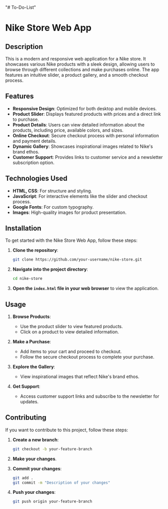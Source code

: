 "# To-Do-List" 
# Nike Store Web App

## Description

This is a modern and responsive web application for a Nike store. It showcases various Nike products with a sleek design, allowing users to browse through different collections and make purchases online. The app features an intuitive slider, a product gallery, and a smooth checkout process.

## Features

- **Responsive Design**: Optimized for both desktop and mobile devices.
- **Product Slider**: Displays featured products with prices and a direct link to purchase.
- **Product Details**: Users can view detailed information about the products, including price, available colors, and sizes.
- **Online Checkout**: Secure checkout process with personal information and payment details.
- **Dynamic Gallery**: Showcases inspirational images related to Nike's brand ethos.
- **Customer Support**: Provides links to customer service and a newsletter subscription option.

## Technologies Used

- **HTML, CSS**: For structure and styling.
- **JavaScript**: For interactive elements like the slider and checkout process.
- **Google Fonts**: For custom typography.
- **Images**: High-quality images for product presentation.

## Installation

To get started with the Nike Store Web App, follow these steps:

1. **Clone the repository**:
    ```bash
    git clone https://github.com/your-username/nike-store.git
    ```

2. **Navigate into the project directory**:
    ```bash
    cd nike-store
    ```

3. **Open the `index.html` file in your web browser** to view the application.

## Usage

1. **Browse Products**:
    - Use the product slider to view featured products.
    - Click on a product to view detailed information.

2. **Make a Purchase**:
    - Add items to your cart and proceed to checkout.
    - Follow the secure checkout process to complete your purchase.

3. **Explore the Gallery**:
    - View inspirational images that reflect Nike's brand ethos.

4. **Get Support**:
    - Access customer support links and subscribe to the newsletter for updates.

## Contributing

If you want to contribute to this project, follow these steps:

1. **Create a new branch**:
    ```bash
    git checkout -b your-feature-branch
    ```

2. **Make your changes**.

3. **Commit your changes**:
    ```bash
    git add .
    git commit -m "Description of your changes"
    ```

4. **Push your changes**:
    ```bash
    git push origin your-feature-branch
    ```


